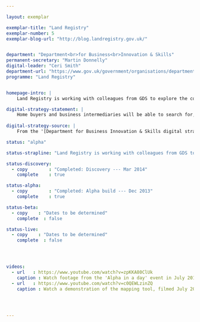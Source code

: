 ```yaml
---

layout: exemplar

exemplar-title: "Land Registry"
exemplar-number: 5
exemplar-blog-url: "http://blog.landregistry.gov.uk/"


department: "Department<br>for Business<br>Innovation & Skills"
permanent-secretary: "Martin Donnelly"
digital-leader: "Ceri Smith"
department-url: "https://www.gov.uk/government/organisations/department-for-business-innovation-skills"
programme: "Land Registry"


homepage-intro: |
    Land Registry is working with colleagues from GDS to explore the concept of creating a new digital service that is  simpler, clearer and faster 

digital-strategy-statement: |
    Home buyers and business intermediaries will be able to search for, gain data on and register property in the UK, without the need for the delays inherent in current disjointed, paper based systems.
    
digital-strategy-source: |
    From the '[Department for Business Innovation & Skills digital strategy](http://discuss.bis.gov.uk/digitalstrategy/page/7/)' --- December 2012

status: "alpha"

status-strapline: "Land Registry is working with colleagues from GDS to explore the concept of creating a digital service which centres on customer needs.  Using Agile methodology, the team is aiming to build a concept for a digital service to be shown to staff and customers. This will showcase what a digital service might look like in the future. GDS supported Land Registry to deliver their MapSearch tool, which went live in March 2014."

status-discovery:
  - copy        : "Completed: Discovery --- Mar 2014"
    complete    : true

status-alpha:
  - copy        : "Completed: Alpha build --- Dec 2013"
    complete    : true

status-beta:
  - copy    : "Dates to be determined"
    complete  : false

status-live:
  - copy    : "Dates to be determined"
    complete  : false




videos:
  - url   : https://www.youtube.com/watch?v=zpKKA80ClUk
    caption : Watch footage from the 'Alpha in a day' event in July 2013, held by the Land Registry and the Government Digital Service
  - url   : https://www.youtube.com/watch?v=c0QEWLzinZQ
    caption : Watch a demonstration of the mapping tool, filmed July 2013




---
```






